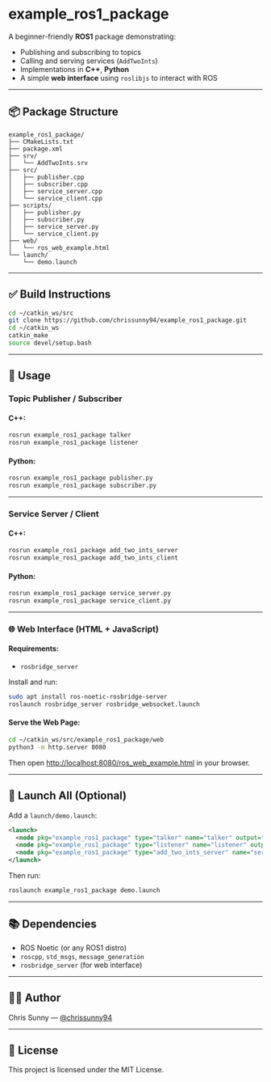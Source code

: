 # example_ros1_package

A beginner-friendly **ROS1** package demonstrating:

- Publishing and subscribing to topics
- Calling and serving services (`AddTwoInts`)
- Implementations in **C++**, **Python**
- A simple **web interface** using `roslibjs` to interact with ROS

---

## 📦 Package Structure

```
example_ros1_package/
├── CMakeLists.txt
├── package.xml
├── srv/
│   └── AddTwoInts.srv
├── src/
│   ├── publisher.cpp
│   ├── subscriber.cpp
│   ├── service_server.cpp
│   └── service_client.cpp
├── scripts/
│   ├── publisher.py
│   ├── subscriber.py
│   ├── service_server.py
│   └── service_client.py
├── web/
│   └── ros_web_example.html
└── launch/
    └── demo.launch
```

---

## ✅ Build Instructions

```bash
cd ~/catkin_ws/src
git clone https://github.com/chrissunny94/example_ros1_package.git
cd ~/catkin_ws
catkin_make
source devel/setup.bash
```

---

## 🚀 Usage

### Topic Publisher / Subscriber

#### C++:
```bash
rosrun example_ros1_package talker
rosrun example_ros1_package listener
```

#### Python:
```bash
rosrun example_ros1_package publisher.py
rosrun example_ros1_package subscriber.py
```

---

### Service Server / Client

#### C++:
```bash
rosrun example_ros1_package add_two_ints_server
rosrun example_ros1_package add_two_ints_client
```

#### Python:
```bash
rosrun example_ros1_package service_server.py
rosrun example_ros1_package service_client.py
```

---

### 🌐 Web Interface (HTML + JavaScript)

#### Requirements:
- `rosbridge_server`

Install and run:
```bash
sudo apt install ros-noetic-rosbridge-server
roslaunch rosbridge_server rosbridge_websocket.launch
```

#### Serve the Web Page:
```bash
cd ~/catkin_ws/src/example_ros1_package/web
python3 -m http.server 8080
```

Then open [http://localhost:8080/ros_web_example.html](http://localhost:8080/ros_web_example.html) in your browser.

---

## 🧪 Launch All (Optional)

Add a `launch/demo.launch`:

```xml
<launch>
  <node pkg="example_ros1_package" type="talker" name="talker" output="screen"/>
  <node pkg="example_ros1_package" type="listener" name="listener" output="screen"/>
  <node pkg="example_ros1_package" type="add_two_ints_server" name="service_server" output="screen"/>
</launch>
```

Then run:
```bash
roslaunch example_ros1_package demo.launch
```

---

## 📚 Dependencies

- ROS Noetic (or any ROS1 distro)
- `roscpp`, `std_msgs`, `message_generation`
- `rosbridge_server` (for web interface)

---

## 👨‍💻 Author

Chris Sunny — [@chrissunny94](https://github.com/chrissunny94)

---

## 📝 License

This project is licensed under the MIT License.
